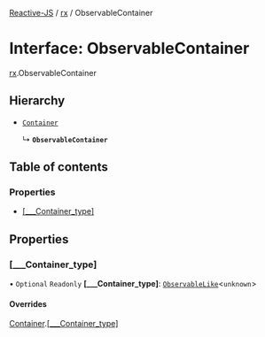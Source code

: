 [Reactive-JS](../README.md) / [rx](../modules/rx.md) / ObservableContainer

# Interface: ObservableContainer

[rx](../modules/rx.md).ObservableContainer

## Hierarchy

- [`Container`](containers.Container-1.md)

  ↳ **`ObservableContainer`**

## Table of contents

### Properties

- [[\_\_\_Container\_type]](rx.ObservableContainer.md#[___container_type])

## Properties

### [\_\_\_Container\_type]

• `Optional` `Readonly` **[\_\_\_Container\_type]**: [`ObservableLike`](rx.ObservableLike.md)<`unknown`\>

#### Overrides

[Container](containers.Container-1.md).[[___Container_type]](containers.Container-1.md#[___container_type])
